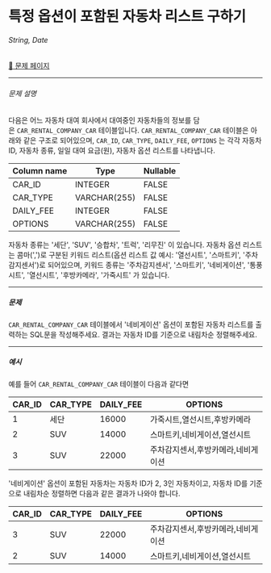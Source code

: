 # 특정 옵션이 포함된 자동차 리스트 구하기

###### String, Date

[:link: 문제 페이지](https://school.programmers.co.kr/learn/courses/30/lessons/157343)

---

###### 문제 설명

다음은 어느 자동차 대여 회사에서 대여중인 자동차들의 정보를 담은 `CAR_RENTAL_COMPANY_CAR` 테이블입니다. `CAR_RENTAL_COMPANY_CAR` 테이블은 아래와 같은 구조로 되어있으며, `CAR_ID`, `CAR_TYPE`, `DAILY_FEE`, `OPTIONS` 는 각각 자동차 ID, 자동차 종류, 일일 대여 요금(원), 자동차 옵션 리스트를 나타냅니다.

| Column name | Type         | Nullable |
| ----------- | ------------ | -------- |
| CAR_ID      | INTEGER      | FALSE    |
| CAR_TYPE    | VARCHAR(255) | FALSE    |
| DAILY_FEE   | INTEGER      | FALSE    |
| OPTIONS     | VARCHAR(255) | FALSE    |

자동차 종류는 '세단', 'SUV', '승합차', '트럭', '리무진' 이 있습니다. 자동차 옵션 리스트는 콤마(',')로 구분된 키워드 리스트(옵션 리스트 값 예시: '열선시트', '스마트키', '주차감지센서')로 되어있으며, 키워드 종류는 '주차감지센서', '스마트키', '네비게이션', '통풍시트', '열선시트', '후방카메라', '가죽시트' 가 있습니다.

---

##### 문제

`CAR_RENTAL_COMPANY_CAR` 테이블에서 '네비게이션' 옵션이 포함된 자동차 리스트를 출력하는 SQL문을 작성해주세요. 결과는 자동차 ID를 기준으로 내림차순 정렬해주세요.

---

##### 예시

예를 들어 `CAR_RENTAL_COMPANY_CAR` 테이블이 다음과 같다면

| CAR_ID | CAR_TYPE | DAILY_FEE | OPTIONS                            |
| ------ | -------- | --------- | ---------------------------------- |
| 1      | 세단     | 16000     | 가죽시트,열선시트,후방카메라       |
| 2      | SUV      | 14000     | 스마트키,네비게이션,열선시트       |
| 3      | SUV      | 22000     | 주차감지센서,후방카메라,네비게이션 |

'네비게이션' 옵션이 포함된 자동차는 자동차 ID가 2, 3인 자동차이고, 자동차 ID를 기준으로 내림차순 정렬하면 다음과 같은 결과가 나와야 합니다.

| CAR_ID | CAR_TYPE | DAILY_FEE | OPTIONS                            |
| ------ | -------- | --------- | ---------------------------------- |
| 3      | SUV      | 22000     | 주차감지센서,후방카메라,네비게이션 |
| 2      | SUV      | 14000     | 스마트키,네비게이션,열선시트       |
